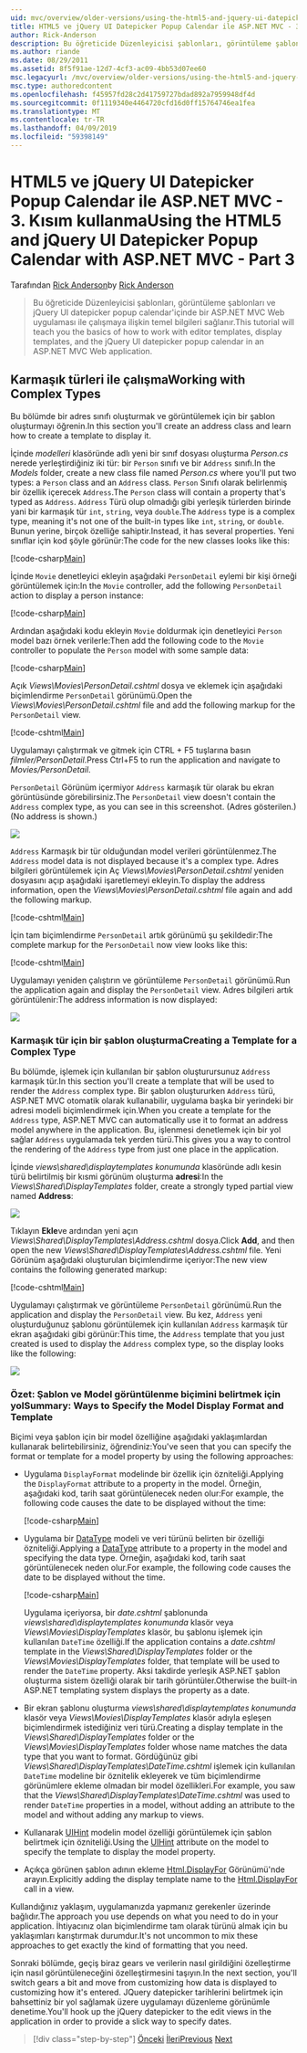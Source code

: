 ```yaml
---
uid: mvc/overview/older-versions/using-the-html5-and-jquery-ui-datepicker-popup-calendar-with-aspnet-mvc/using-the-html5-and-jquery-ui-datepicker-popup-calendar-with-aspnet-mvc-part-3
title: HTML5 ve jQuery UI Datepicker Popup Calendar ile ASP.NET MVC - 3. Kısım kullanarak | Microsoft Docs
author: Rick-Anderson
description: Bu öğreticide Düzenleyicisi şablonları, görüntüleme şablonları ve jQuery UI datepicker popup calendar, ASP.NET MV ile çalışmaya ilişkin temel bilgileri sağlanır...
ms.author: riande
ms.date: 08/29/2011
ms.assetid: 8f5f91ae-12d7-4cf3-ac09-4bb53d07ee60
msc.legacyurl: /mvc/overview/older-versions/using-the-html5-and-jquery-ui-datepicker-popup-calendar-with-aspnet-mvc/using-the-html5-and-jquery-ui-datepicker-popup-calendar-with-aspnet-mvc-part-3
msc.type: authoredcontent
ms.openlocfilehash: f45957fd28c2d41759727bdad892a7959948df4d
ms.sourcegitcommit: 0f1119340e4464720cfd16d0ff15764746ea1fea
ms.translationtype: MT
ms.contentlocale: tr-TR
ms.lasthandoff: 04/09/2019
ms.locfileid: "59398149"
---
```

# <a name="using-the-html5-and-jquery-ui-datepicker-popup-calendar-with-aspnet-mvc---part-3"></a><span data-ttu-id="fdb37-103">HTML5 ve jQuery UI Datepicker Popup Calendar ile ASP.NET MVC - 3. Kısım kullanma</span><span class="sxs-lookup"><span data-stu-id="fdb37-103">Using the HTML5 and jQuery UI Datepicker Popup Calendar with ASP.NET MVC - Part 3</span></span>

<span data-ttu-id="fdb37-104">Tarafından [Rick Anderson]((https://twitter.com/RickAndMSFT))</span><span class="sxs-lookup"><span data-stu-id="fdb37-104">by [Rick Anderson]((https://twitter.com/RickAndMSFT))</span></span>

> <span data-ttu-id="fdb37-105">Bu öğreticide Düzenleyicisi şablonları, görüntüleme şablonları ve jQuery UI datepicker popup calendar'içinde bir ASP.NET MVC Web uygulaması ile çalışmaya ilişkin temel bilgileri sağlanır.</span><span class="sxs-lookup"><span data-stu-id="fdb37-105">This tutorial will teach you the basics of how to work with editor templates, display templates, and the jQuery UI datepicker popup calendar in an ASP.NET MVC Web application.</span></span>


## <a name="working-with-complex-types"></a><span data-ttu-id="fdb37-106">Karmaşık türleri ile çalışma</span><span class="sxs-lookup"><span data-stu-id="fdb37-106">Working with Complex Types</span></span>

<span data-ttu-id="fdb37-107">Bu bölümde bir adres sınıfı oluşturmak ve görüntülemek için bir şablon oluşturmayı öğrenin.</span><span class="sxs-lookup"><span data-stu-id="fdb37-107">In this section you'll create an address class and learn how to create a template to display it.</span></span>

<span data-ttu-id="fdb37-108">İçinde *modelleri* klasöründe adlı yeni bir sınıf dosyası oluşturma *Person.cs* nerede yerleştirdiğiniz iki tür: bir `Person` sınıfı ve bir `Address` sınıfı.</span><span class="sxs-lookup"><span data-stu-id="fdb37-108">In the *Models* folder, create a new class file named *Person.cs* where you'll put two types: a `Person` class and an `Address` class.</span></span> <span data-ttu-id="fdb37-109">`Person` Sınıfı olarak belirlenmiş bir özellik içerecek `Address`.</span><span class="sxs-lookup"><span data-stu-id="fdb37-109">The `Person` class will contain a property that's typed as `Address`.</span></span> <span data-ttu-id="fdb37-110">`Address` Türü olup olmadığı gibi yerleşik türlerden birinde yani bir karmaşık tür `int`, `string`, veya `double`.</span><span class="sxs-lookup"><span data-stu-id="fdb37-110">The `Address` type is a complex type, meaning it's not one of the built-in types like `int`, `string`, or `double`.</span></span> <span data-ttu-id="fdb37-111">Bunun yerine, birçok özelliğe sahiptir.</span><span class="sxs-lookup"><span data-stu-id="fdb37-111">Instead, it has several properties.</span></span> <span data-ttu-id="fdb37-112">Yeni sınıflar için kod şöyle görünür:</span><span class="sxs-lookup"><span data-stu-id="fdb37-112">The code for the new classes looks like this:</span></span>

[!code-csharp[Main](using-the-html5-and-jquery-ui-datepicker-popup-calendar-with-aspnet-mvc-part-3/samples/sample1.cs)]

<span data-ttu-id="fdb37-113">İçinde `Movie` denetleyici ekleyin aşağıdaki `PersonDetail` eylemi bir kişi örneği görüntülemek için:</span><span class="sxs-lookup"><span data-stu-id="fdb37-113">In the `Movie` controller, add the following `PersonDetail` action to display a person instance:</span></span>

[!code-csharp[Main](using-the-html5-and-jquery-ui-datepicker-popup-calendar-with-aspnet-mvc-part-3/samples/sample2.cs)]

<span data-ttu-id="fdb37-114">Ardından aşağıdaki kodu ekleyin `Movie` doldurmak için denetleyici `Person` model bazı örnek verilerle:</span><span class="sxs-lookup"><span data-stu-id="fdb37-114">Then add the following code to the `Movie` controller to populate the `Person` model with some sample data:</span></span>

[!code-csharp[Main](using-the-html5-and-jquery-ui-datepicker-popup-calendar-with-aspnet-mvc-part-3/samples/sample3.cs)]

<span data-ttu-id="fdb37-115">Açık *Views\Movies\PersonDetail.cshtml* dosya ve eklemek için aşağıdaki biçimlendirme `PersonDetail` görünümü.</span><span class="sxs-lookup"><span data-stu-id="fdb37-115">Open the *Views\Movies\PersonDetail.cshtml* file and add the following markup for the `PersonDetail` view.</span></span>

[!code-cshtml[Main](using-the-html5-and-jquery-ui-datepicker-popup-calendar-with-aspnet-mvc-part-3/samples/sample4.cshtml)]

<span data-ttu-id="fdb37-116">Uygulamayı çalıştırmak ve gitmek için CTRL + F5 tuşlarına basın *filmler/PersonDetail*.</span><span class="sxs-lookup"><span data-stu-id="fdb37-116">Press Ctrl+F5 to run the application and navigate to *Movies/PersonDetail*.</span></span>

<span data-ttu-id="fdb37-117">`PersonDetail` Görünüm içermiyor `Address` karmaşık tür olarak bu ekran görüntüsünde görebilirsiniz.</span><span class="sxs-lookup"><span data-stu-id="fdb37-117">The `PersonDetail` view doesn't contain the `Address` complex type, as you can see in this screenshot.</span></span> <span data-ttu-id="fdb37-118">(Adres gösterilen.)</span><span class="sxs-lookup"><span data-stu-id="fdb37-118">(No address is shown.)</span></span>

![](using-the-html5-and-jquery-ui-datepicker-popup-calendar-with-aspnet-mvc-part-3/_static/image1.png)

<span data-ttu-id="fdb37-119">`Address` Karmaşık bir tür olduğundan model verileri görüntülenmez.</span><span class="sxs-lookup"><span data-stu-id="fdb37-119">The `Address` model data is not displayed because it's a complex type.</span></span> <span data-ttu-id="fdb37-120">Adres bilgileri görüntülemek için Aç *Views\Movies\PersonDetail.cshtml* yeniden dosyasını açıp aşağıdaki işaretlemeyi ekleyin.</span><span class="sxs-lookup"><span data-stu-id="fdb37-120">To display the address information, open the *Views\Movies\PersonDetail.cshtml* file again and add the following markup.</span></span>

[!code-cshtml[Main](using-the-html5-and-jquery-ui-datepicker-popup-calendar-with-aspnet-mvc-part-3/samples/sample5.cshtml)]

<span data-ttu-id="fdb37-121">İçin tam biçimlendirme `PersonDetail` artık görünümü şu şekildedir:</span><span class="sxs-lookup"><span data-stu-id="fdb37-121">The complete markup for the `PersonDetail` now view looks like this:</span></span>

[!code-cshtml[Main](using-the-html5-and-jquery-ui-datepicker-popup-calendar-with-aspnet-mvc-part-3/samples/sample6.cshtml)]

<span data-ttu-id="fdb37-122">Uygulamayı yeniden çalıştırın ve görüntüleme `PersonDetail` görünümü.</span><span class="sxs-lookup"><span data-stu-id="fdb37-122">Run the application again and display the `PersonDetail` view.</span></span> <span data-ttu-id="fdb37-123">Adres bilgileri artık görüntülenir:</span><span class="sxs-lookup"><span data-stu-id="fdb37-123">The address information is now displayed:</span></span>

![](using-the-html5-and-jquery-ui-datepicker-popup-calendar-with-aspnet-mvc-part-3/_static/image2.png)

### <a name="creating-a-template-for-a-complex-type"></a><span data-ttu-id="fdb37-124">Karmaşık tür için bir şablon oluşturma</span><span class="sxs-lookup"><span data-stu-id="fdb37-124">Creating a Template for a Complex Type</span></span>

<span data-ttu-id="fdb37-125">Bu bölümde, işlemek için kullanılan bir şablon oluşturursunuz `Address` karmaşık tür.</span><span class="sxs-lookup"><span data-stu-id="fdb37-125">In this section you'll create a template that will be used to render the `Address` complex type.</span></span> <span data-ttu-id="fdb37-126">Bir şablon oluştururken `Address` türü, ASP.NET MVC otomatik olarak kullanabilir, uygulama başka bir yerindeki bir adresi modeli biçimlendirmek için.</span><span class="sxs-lookup"><span data-stu-id="fdb37-126">When you create a template for the `Address` type, ASP.NET MVC can automatically use it to format an address model anywhere in the application.</span></span> <span data-ttu-id="fdb37-127">Bu, işlenmesi denetlemek için bir yol sağlar `Address` uygulamada tek yerden türü.</span><span class="sxs-lookup"><span data-stu-id="fdb37-127">This gives you a way to control the rendering of the `Address` type from just one place in the application.</span></span>

<span data-ttu-id="fdb37-128">İçinde *views\shared\displaytemplates konumunda* klasöründe adlı kesin türü belirtilmiş bir kısmi görünüm oluşturma **adresi**:</span><span class="sxs-lookup"><span data-stu-id="fdb37-128">In the *Views\Shared\DisplayTemplates* folder, create a strongly typed partial view named **Address**:</span></span>

![](using-the-html5-and-jquery-ui-datepicker-popup-calendar-with-aspnet-mvc-part-3/_static/image3.png)

<span data-ttu-id="fdb37-129">Tıklayın **Ekle**ve ardından yeni açın *Views\Shared\DisplayTemplates\Address.cshtml* dosya.</span><span class="sxs-lookup"><span data-stu-id="fdb37-129">Click **Add**, and then open the new *Views\Shared\DisplayTemplates\Address.cshtml* file.</span></span> <span data-ttu-id="fdb37-130">Yeni Görünüm aşağıdaki oluşturulan biçimlendirme içeriyor:</span><span class="sxs-lookup"><span data-stu-id="fdb37-130">The new view contains the following generated markup:</span></span>

[!code-cshtml[Main](using-the-html5-and-jquery-ui-datepicker-popup-calendar-with-aspnet-mvc-part-3/samples/sample7.cshtml)]

<span data-ttu-id="fdb37-131">Uygulamayı çalıştırmak ve görüntüleme `PersonDetail` görünümü.</span><span class="sxs-lookup"><span data-stu-id="fdb37-131">Run the application and display the `PersonDetail` view.</span></span> <span data-ttu-id="fdb37-132">Bu kez, `Address` yeni oluşturduğunuz şablonu görüntülemek için kullanılan `Address` karmaşık tür ekran aşağıdaki gibi görünür:</span><span class="sxs-lookup"><span data-stu-id="fdb37-132">This time, the `Address` template that you just created is used to display the `Address` complex type, so the display looks like the following:</span></span>

![](using-the-html5-and-jquery-ui-datepicker-popup-calendar-with-aspnet-mvc-part-3/_static/image4.png)

### <a name="summary-ways-to-specify-the-model-display-format-and-template"></a><span data-ttu-id="fdb37-133">Özet: Şablon ve Model görüntülenme biçimini belirtmek için yol</span><span class="sxs-lookup"><span data-stu-id="fdb37-133">Summary: Ways to Specify the Model Display Format and Template</span></span>

<span data-ttu-id="fdb37-134">Biçimi veya şablon için bir model özelliğine aşağıdaki yaklaşımlardan kullanarak belirtebilirsiniz, öğrendiniz:</span><span class="sxs-lookup"><span data-stu-id="fdb37-134">You've seen that you can specify the format or template for a model property by using the following approaches:</span></span>

- <span data-ttu-id="fdb37-135">Uygulama `DisplayFormat` modelinde bir özellik için özniteliği.</span><span class="sxs-lookup"><span data-stu-id="fdb37-135">Applying the `DisplayFormat` attribute to a property in the model.</span></span> <span data-ttu-id="fdb37-136">Örneğin, aşağıdaki kod, tarih saat görüntülenecek neden olur:</span><span class="sxs-lookup"><span data-stu-id="fdb37-136">For example, the following code causes the date to be displayed without the time:</span></span>

    [!code-csharp[Main](using-the-html5-and-jquery-ui-datepicker-popup-calendar-with-aspnet-mvc-part-3/samples/sample8.cs)]
- <span data-ttu-id="fdb37-137">Uygulama bir [DataType](https://msdn.microsoft.com/library/system.componentmodel.dataannotations.datatype.aspx) modeli ve veri türünü belirten bir özelliği özniteliği.</span><span class="sxs-lookup"><span data-stu-id="fdb37-137">Applying a [DataType](https://msdn.microsoft.com/library/system.componentmodel.dataannotations.datatype.aspx) attribute to a property in the model and specifying the data type.</span></span> <span data-ttu-id="fdb37-138">Örneğin, aşağıdaki kod, tarih saat görüntülenecek neden olur.</span><span class="sxs-lookup"><span data-stu-id="fdb37-138">For example, the following code causes the date to be displayed without the time.</span></span>

    [!code-csharp[Main](using-the-html5-and-jquery-ui-datepicker-popup-calendar-with-aspnet-mvc-part-3/samples/sample9.cs)]

    <span data-ttu-id="fdb37-139">Uygulama içeriyorsa, bir *date.cshtml* şablonunda *views\shared\displaytemplates konumunda* klasör veya *Views\Movies\DisplayTemplates* klasör, bu şablonu işlemek için kullanılan `DateTime` özelliği.</span><span class="sxs-lookup"><span data-stu-id="fdb37-139">If the application contains a *date.cshtml* template in the *Views\Shared\DisplayTemplates* folder or the *Views\Movies\DisplayTemplates* folder, that template will be used to render the `DateTime` property.</span></span> <span data-ttu-id="fdb37-140">Aksi takdirde yerleşik ASP.NET şablon oluşturma sistem özelliği olarak bir tarih görüntüler.</span><span class="sxs-lookup"><span data-stu-id="fdb37-140">Otherwise the built-in ASP.NET templating system displays the property as a date.</span></span>
- <span data-ttu-id="fdb37-141">Bir ekran şablonu oluşturma *views\shared\displaytemplates konumunda* klasör veya *Views\Movies\DisplayTemplates* klasör adıyla eşleşen biçimlendirmek istediğiniz veri türü.</span><span class="sxs-lookup"><span data-stu-id="fdb37-141">Creating a display template in the *Views\Shared\DisplayTemplates* folder or the *Views\Movies\DisplayTemplates* folder whose name matches the data type that you want to format.</span></span> <span data-ttu-id="fdb37-142">Gördüğünüz gibi *Views\Shared\DisplayTemplates\DateTime.cshtml* işlemek için kullanılan `DateTime` modeline bir öznitelik ekleyerek ve tüm biçimlendirme görünümlere ekleme olmadan bir model özellikleri.</span><span class="sxs-lookup"><span data-stu-id="fdb37-142">For example, you saw that the *Views\Shared\DisplayTemplates\DateTime.cshtml* was used to render `DateTime` properties in a model, without adding an attribute to the model and without adding any markup to views.</span></span>
- <span data-ttu-id="fdb37-143">Kullanarak [UIHint](https://msdn.microsoft.com/library/system.componentmodel.dataannotations.uihintattribute.uihint.aspx) modelin model özelliği görüntülemek için şablon belirtmek için özniteliği.</span><span class="sxs-lookup"><span data-stu-id="fdb37-143">Using the [UIHint](https://msdn.microsoft.com/library/system.componentmodel.dataannotations.uihintattribute.uihint.aspx) attribute on the model to specify the template to display the model property.</span></span>
- <span data-ttu-id="fdb37-144">Açıkça görünen şablon adının ekleme [Html.DisplayFor](https://msdn.microsoft.com/library/ee407420.aspx) Görünümü'nde arayın.</span><span class="sxs-lookup"><span data-stu-id="fdb37-144">Explicitly adding the display template name to the [Html.DisplayFor](https://msdn.microsoft.com/library/ee407420.aspx) call in a view.</span></span>

<span data-ttu-id="fdb37-145">Kullandığınız yaklaşım, uygulamanızda yapmanız gerekenler üzerinde bağlıdır.</span><span class="sxs-lookup"><span data-stu-id="fdb37-145">The approach you use depends on what you need to do in your application.</span></span> <span data-ttu-id="fdb37-146">İhtiyacınız olan biçimlendirme tam olarak türünü almak için bu yaklaşımları karıştırmak durumdur.</span><span class="sxs-lookup"><span data-stu-id="fdb37-146">It's not uncommon to mix these approaches to get exactly the kind of formatting that you need.</span></span>

<span data-ttu-id="fdb37-147">Sonraki bölümde, geçiş biraz gears ve verilerin nasıl girildiğini özelleştirme için nasıl görüntüleneceğini özelleştirmesini taşıyın.</span><span class="sxs-lookup"><span data-stu-id="fdb37-147">In the next section, you'll switch gears a bit and move from customizing how data is displayed to customizing how it's entered.</span></span> <span data-ttu-id="fdb37-148">JQuery datepicker tarihlerini belirtmek için bahsettiniz bir yol sağlamak üzere uygulamayı düzenleme görünümle denetime.</span><span class="sxs-lookup"><span data-stu-id="fdb37-148">You'll hook up the jQuery datepicker to the edit views in the application in order to provide a slick way to specify dates.</span></span>

> [!div class="step-by-step"]
> <span data-ttu-id="fdb37-149">[Önceki](using-the-html5-and-jquery-ui-datepicker-popup-calendar-with-aspnet-mvc-part-2.md)
> [İleri](using-the-html5-and-jquery-ui-datepicker-popup-calendar-with-aspnet-mvc-part-4.md)</span><span class="sxs-lookup"><span data-stu-id="fdb37-149">[Previous](using-the-html5-and-jquery-ui-datepicker-popup-calendar-with-aspnet-mvc-part-2.md)
[Next](using-the-html5-and-jquery-ui-datepicker-popup-calendar-with-aspnet-mvc-part-4.md)</span></span>

